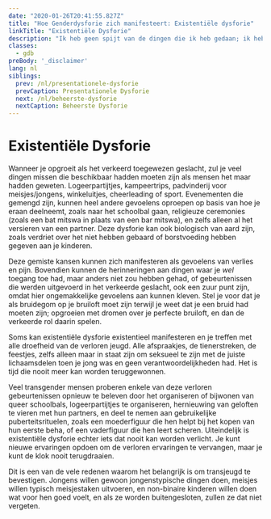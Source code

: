 ```yaml
---
date: "2020-01-26T20:41:55.827Z"
title: "Hoe Genderdysforie zich manifesteert: Existentiële dysforie"
linkTitle: "Existentiële Dysforie"
description: "Ik heb geen spijt van de dingen die ik heb gedaan; ik heb spijt van de dingen die ik niet heb gedaan toen ik de kans had."
classes:
  - gdb
preBody: '_disclaimer'
lang: nl
siblings:
  prev: /nl/presentationele-dysforie
  prevCaption: Presentationele Dysforie
  next: /nl/beheerste-dysforie
  nextCaption: Beheerste Dysforie
---
```


# Existentiële Dysforie

Wanneer je opgroeit als het verkeerd toegewezen geslacht, zul je veel dingen missen die beschikbaar hadden moeten zijn als mensen het maar hadden geweten. Logeerpartijtjes, kampeertrips, padvinderij voor meisjes/jongens, winkeluitjes, cheerleading of sport. Evenementen die gemengd zijn, kunnen heel andere gevoelens oproepen op basis van hoe je eraan deelneemt, zoals naar het schoolbal gaan, religieuze ceremonies (zoals een bat mitswa in plaats van een bar mitswa), en zelfs alleen al het versieren van een partner. Deze dysforie kan ook biologisch van aard zijn, zoals verdriet over het niet hebben gebaard of borstvoeding hebben gegeven aan je kinderen.

Deze gemiste kansen kunnen zich manifesteren als gevoelens van verlies en pijn. Bovendien kunnen de herinneringen aan dingen waar je *wel* toegang toe had, maar anders niet zou hebben gehad, of gebeurtenissen die werden uitgevoerd in het verkeerde geslacht, ook een zuur punt zijn, omdat hier ongemakkelijke gevoelens aan kunnen kleven. Stel je voor dat je als bruidegom op je bruiloft moet zijn terwijl je weet dat je een bruid had moeten zijn; opgroeien met dromen over je perfecte bruiloft, en dan de verkeerde rol daarin spelen.

Soms kan existentiële dysforie existentieel manifesteren en je treffen met alle droefheid van de verloren jeugd. Alle afspraakjes, de tienerstreken, de feestjes, zelfs alleen maar in staat zijn om seksueel te zijn met de juiste lichaamsdelen toen je jong was en geen verantwoordelijkheden had. Het is tijd die nooit meer kan worden teruggewonnen.

Veel transgender mensen proberen enkele van deze verloren gebeurtenissen opnieuw te beleven door het organiseren of bijwonen van queer schoolbals, logeerpartijtjes te organiseren, hernieuwing van geloften te vieren met hun partners, en deel te nemen aan gebruikelijke puberteitsrituelen, zoals een moederfiguur die hen helpt bij het kopen van hun eerste beha, of een vaderfiguur die hen leert scheren. Uiteindelijk is existentiële dysforie echter iets dat nooit kan worden verlicht. Je kunt nieuwe ervaringen opdoen om de verloren ervaringen te vervangen, maar je kunt de klok nooit terugdraaien.

Dit is een van de vele redenen waarom het belangrijk is om transjeugd te bevestigen. Jongens willen gewoon jongenstypische dingen doen, meisjes willen typisch meisjestaken uitvoeren, en non-binaire kinderen willen doen wat voor hen goed voelt, en als ze worden buitengesloten, zullen ze dat niet vergeten.
